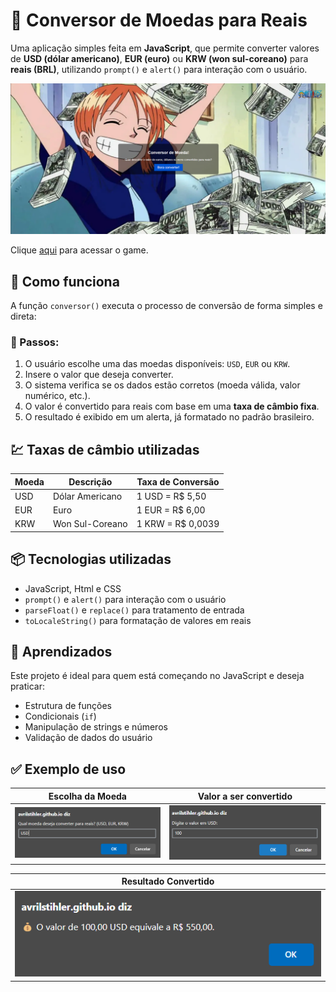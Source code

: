 # 💱 Conversor de Moedas para Reais

Uma aplicação simples feita em **JavaScript**, que permite converter valores de **USD (dólar americano)**, **EUR (euro)** ou **KRW (won sul-coreano)** para **reais (BRL)**, utilizando `prompt()` e `alert()` para interação com o usuário.

![Tela Inicial](images/tela.png)

Clique [aqui](https://avrilstihler.github.io/Conversor-de-Moeda/) para acessar o game.

## 🚀 Como funciona

A função `conversor()` executa o processo de conversão de forma simples e direta:

### 🧾 Passos:

1. O usuário escolhe uma das moedas disponíveis: `USD`, `EUR` ou `KRW`.
2. Insere o valor que deseja converter.
3. O sistema verifica se os dados estão corretos (moeda válida, valor numérico, etc.).
4. O valor é convertido para reais com base em uma **taxa de câmbio fixa**.
5. O resultado é exibido em um alerta, já formatado no padrão brasileiro.

## 💹 Taxas de câmbio utilizadas

| Moeda | Descrição          | Taxa de Conversão    |
|-------|--------------------|----------------------|
| USD   | Dólar Americano    | 1 USD = R$ 5,50      |
| EUR   | Euro               | 1 EUR = R$ 6,00      |
| KRW   | Won Sul-Coreano    | 1 KRW = R$ 0,0039    |

## 📦 Tecnologias utilizadas

- JavaScript, Html e CSS
- `prompt()` e `alert()` para interação com o usuário
- `parseFloat()` e `replace()` para tratamento de entrada
- `toLocaleString()` para formatação de valores em reais

## 🧠 Aprendizados

Este projeto é ideal para quem está começando no JavaScript e deseja praticar:

- Estrutura de funções
- Condicionais (`if`)
- Manipulação de strings e números
- Validação de dados do usuário

## ✅ Exemplo de uso

| Escolha da Moeda | Valor a ser convertido |
|---|---|
| ![Escolha da Moeda](images/moeda.png) | ![Valor](images/valor.png) |

|  Resultado Convertido |
|---|
| ![Resultado](images/resultado.png) |

